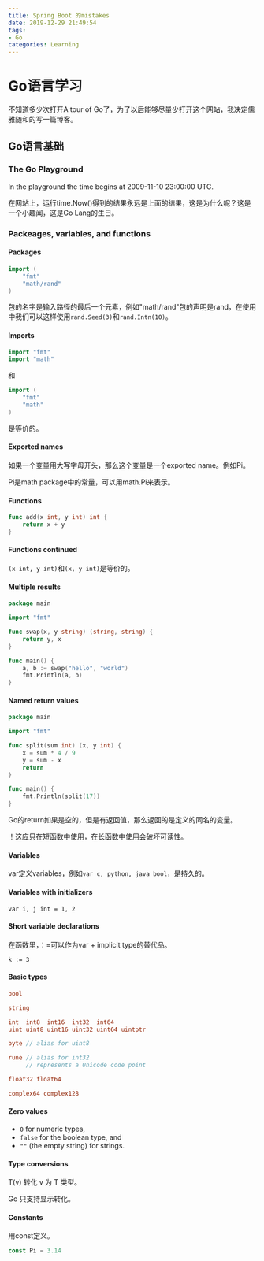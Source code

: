 ```yaml
---
title: Spring Boot 的mistakes
date: 2019-12-29 21:49:54
tags: 
- Go
categories: Learning
---
```


# Go语言学习

不知道多少次打开A tour of Go了，为了以后能够尽量少打开这个网站，我决定儒雅随和的写一篇博客。

## Go语言基础

### The Go Playground

In the playground the time begins at 2009-11-10 23:00:00 UTC.

在网站上，运行time.Now()得到的结果永远是上面的结果，这是为什么呢？这是一个小趣闻，这是Go Lang的生日。

### Packeages, variables, and functions

#### Packages

```go
import (
	"fmt"
	"math/rand"
)
```

包的名字是输入路径的最后一个元素，例如"math/rand"包的声明是rand，在使用中我们可以这样使用`rand.Seed(3)`和`rand.Intn(10)`。

#### Imports

```go
import "fmt"
import "math"
```

和

```go
import (
	"fmt"
	"math"	
)
```

是等价的。

#### Exported names

如果一个变量用大写字母开头，那么这个变量是一个exported name。例如Pi。

Pi是math package中的常量，可以用math.Pi来表示。

#### Functions

```go
func add(x int, y int) int {
	return x + y
}
```

#### Functions continued

`(x int, y int)`和`(x, y int)`是等价的。

#### Multiple results

```go
package main

import "fmt"

func swap(x, y string) (string, string) {
	return y, x
}

func main() {
	a, b := swap("hello", "world")
	fmt.Println(a, b)
}
```

#### Named return values

```go
package main

import "fmt"

func split(sum int) (x, y int) {
	x = sum * 4 / 9
	y = sum - x
	return
}

func main() {
	fmt.Println(split(17))
}
```

Go的return如果是空的，但是有返回值，那么返回的是定义的同名的变量。

！这应只在短函数中使用，在长函数中使用会破坏可读性。

#### Variables

var定义variables，例如`var c, python, java bool`，是持久的。

#### Variables with initializers

`var i, j int = 1, 2`

#### Short variable declarations

在函数里，：=可以作为var + implicit type的替代品。

`k := 3`

#### Basic types

```go
bool

string

int  int8  int16  int32  int64
uint uint8 uint16 uint32 uint64 uintptr

byte // alias for uint8

rune // alias for int32
     // represents a Unicode code point

float32 float64

complex64 complex128
```

#### Zero values

- `0` for numeric types,
- `false` for the boolean type, and
- `""` (the empty string) for strings.

#### Type conversions

T(v) 转化 v 为 T 类型。

Go 只支持显示转化。

#### Constants

用const定义。

```go
const Pi = 3.14
```

